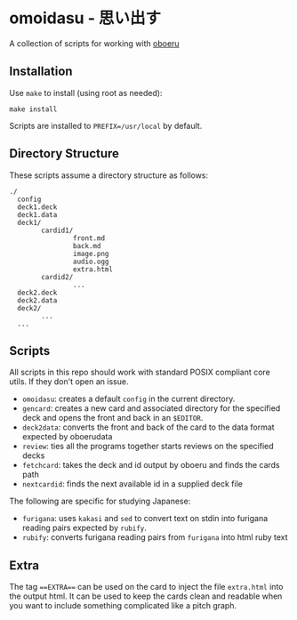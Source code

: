 # omoidasu - 思い出す

A collection of scripts for working with
[oboeru](https://github.com/rnpnr/oboeru)

## Installation

Use `make` to install (using root as needed):

	make install

Scripts are installed to `PREFIX=/usr/local` by default.

## Directory Structure

These scripts assume a directory structure as follows:

	./
	  config
	  deck1.deck
	  deck1.data
	  deck1/
	        cardid1/
	                front.md
	                back.md
	                image.png
	                audio.ogg
	                extra.html
	        cardid2/
	                ...
	  deck2.deck
	  deck2.data
	  deck2/
	        ...
	  ...

## Scripts

All scripts in this repo should work with standard POSIX compliant core
utils. If they don't open an issue.

* `omoidasu`: creates a default `config` in the current directory.
* `gencard`: creates a new card and associated directory for the specified
   deck and opens the front and back in an `$EDITOR`.
* `deck2data`: converts the front and back of the card to the data format
   expected by oboerudata
* `review`: ties all the programs together starts reviews on the specified decks
* `fetchcard`: takes the deck and id output by oboeru and finds the cards path
* `nextcardid`: finds the next available id in a supplied deck file

The following are specific for studying Japanese:

* `furigana`: uses `kakasi` and `sed` to convert text on stdin into furigana
   reading pairs expected by `rubify`.
* `rubify`: converts furigana reading pairs from `furigana` into html ruby text

## Extra

The tag `==EXTRA==` can be used on the card to inject the file
`extra.html` into the output html. It can be used to keep the cards
clean and readable when you want to include something complicated like
a pitch graph.
